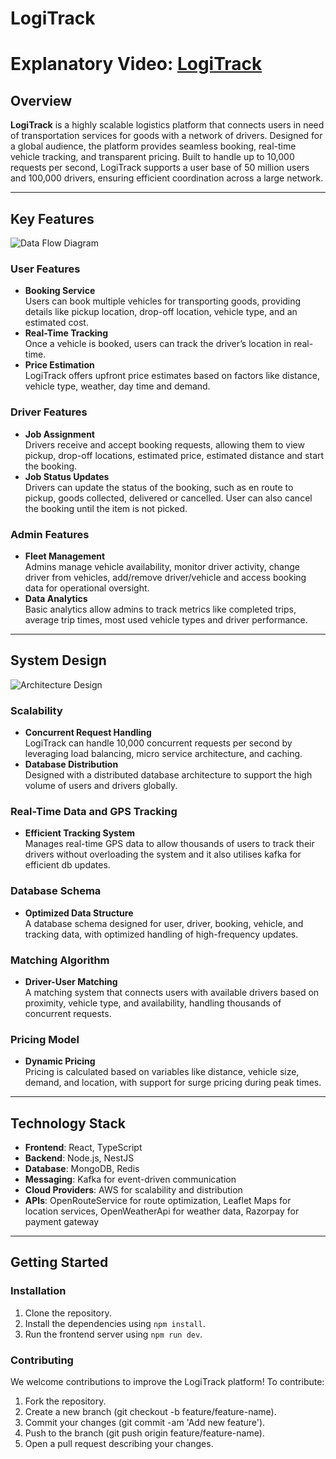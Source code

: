 # LogiTrack

# Explanatory Video: [LogiTrack](https://www.loom.com/share/3fd2d981f02b41048a87f2f1bc292d16?sid=4b65da30-2c73-4743-8366-33c74701c4c9)

## Overview
**LogiTrack** is a highly scalable logistics platform that connects users in need of transportation services for goods with a network of drivers. Designed for a global audience, the platform provides seamless booking, real-time vehicle tracking, and transparent pricing. Built to handle up to 10,000 requests per second, LogiTrack supports a user base of 50 million users and 100,000 drivers, ensuring efficient coordination across a large network.

---

## Key Features

<!-- image of data flow diagram -->
![Data Flow Diagram](https://drive.google.com/uc?export=view&id=1qw-3IMfUf6r22Wu2NSuSHDA26p9fwNo2&output=embed)
### User Features
- **Booking Service**  
  Users can book multiple vehicles for transporting goods, providing details like pickup location, drop-off location, vehicle type, and an estimated cost.
- **Real-Time Tracking**  
  Once a vehicle is booked, users can track the driver’s location in real-time.
- **Price Estimation**  
  LogiTrack offers upfront price estimates based on factors like distance, vehicle type, weather, day time and demand.

### Driver Features
- **Job Assignment**  
  Drivers receive and accept booking requests, allowing them to view pickup, drop-off locations, estimated price, estimated distance and start the booking.
- **Job Status Updates**  
  Drivers can update the status of the booking, such as en route to pickup, goods collected, delivered or cancelled.
  User can also cancel the booking until the item is not picked.

### Admin Features
- **Fleet Management**  
  Admins manage vehicle availability, monitor driver activity, change driver from vehicles, add/remove driver/vehicle and access booking data for operational oversight.
- **Data Analytics**  
  Basic analytics allow admins to track metrics like completed trips, average trip times, most used vehicle types and driver performance.

---

## System Design

<!-- image of architecture -->
![Architecture Design](https://drive.google.com/uc?export=view&id=1-mXkEdI_ikrihqudvvs-IDLUmIT3qAJg&output=embed)

### Scalability
- **Concurrent Request Handling**  
  LogiTrack can handle 10,000 concurrent requests per second by leveraging load balancing, micro service architecture, and caching.
- **Database Distribution**  
  Designed with a distributed database architecture to support the high volume of users and drivers globally.

### Real-Time Data and GPS Tracking
- **Efficient Tracking System**  
  Manages real-time GPS data to allow thousands of users to track their drivers without overloading the system and it also utilises kafka for efficient db updates.

### Database Schema
- **Optimized Data Structure**  
  A database schema designed for user, driver, booking, vehicle, and tracking data, with optimized handling of high-frequency updates.

### Matching Algorithm
- **Driver-User Matching**  
  A matching system that connects users with available drivers based on proximity, vehicle type, and availability, handling thousands of concurrent requests.

### Pricing Model
- **Dynamic Pricing**  
  Pricing is calculated based on variables like distance, vehicle size, demand, and location, with support for surge pricing during peak times.

---

## Technology Stack
- **Frontend**: React, TypeScript
- **Backend**: Node.js, NestJS
- **Database**: MongoDB, Redis
- **Messaging**: Kafka for event-driven communication
- **Cloud Providers**: AWS for scalability and distribution
- **APIs**: OpenRouteService for route optimization, Leaflet Maps for location services, OpenWeatherApi for weather data, Razorpay for payment gateway

---

## Getting Started


### Installation
1. Clone the repository.
2. Install the dependencies using `npm install`.
3. Run the frontend server using `npm run dev`.

### Contributing
We welcome contributions to improve the LogiTrack platform! To contribute:

1. Fork the repository.
2. Create a new branch (git checkout -b feature/feature-name).
3. Commit your changes (git commit -am 'Add new feature').
4. Push to the branch (git push origin feature/feature-name).
5. Open a pull request describing your changes.